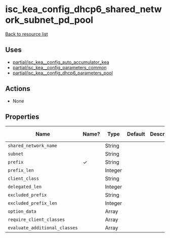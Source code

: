 # isc_kea_config_dhcp6_shared_network_subnet_pd_pool

[Back to resource list](README.md#resources)

## Uses

- [partial/isc_kea__config_auto_accumulator_kea](partial/isc_kea__config_auto_accumulator_kea.md)
- [partial/isc_kea__config_parameters_common](partial/isc_kea__config_parameters_common.md)
- [partial/isc_kea__config_dhcp6_parameters_pool](partial/isc_kea__config_dhcp6_parameters_pool.md)

## Actions

- None

## Properties

| Name                          | Name? | Type    | Default | Description | Allowed Values |
| ----------------------------- | ----- | ------- | ------- | ----------- | -------------- |
| `shared_network_name`         |       | String  |         |             |                |
| `subnet`                      |       | String  |         |             |                |
| `prefix`                      | ✓     | String  |         |             |                |
| `prefix_len`                  |       | Integer |         |             |                |
| `client_class`                |       | String  |         |             |                |
| `delegated_len`               |       | Integer |         |             |                |
| `excluded_prefix`             |       | String  |         |             |                |
| `excluded_prefix_len`         |       | Integer |         |             |                |
| `option_data`                 |       | Array   |         |             |                |
| `require_client_classes`      |       | Array   |         |             |                |
| `evaluate_additional_classes` |       | Array   |         |             |                |
